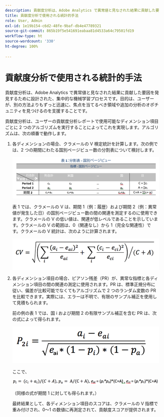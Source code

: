 ```yaml
---
description: 貢献度分析は、Adobe Analytics で異常値と見なされた結果に貢献した要因を発見するために設計された、集中的な機械学習プロセスです。目的は、ユーザーが、別の方法よりもずっと迅速に、焦点を当てるべき領域や追加の分析のオポチュニティを見つけるのを支援することです。
title: 貢献度分析で使用される統計的手法
role: User, Admin
exl-id: 1e19b154-c6d2-48fe-9baf-db4e47789321
source-git-commit: 865b19f5e541691eabaa81d4533a64c79501fd19
workflow-type: ht
source-wordcount: '330'
ht-degree: 100%

---
```


# 貢献度分析で使用される統計的手法

貢献度分析は、Adobe Analytics で異常値と見なされた結果に貢献した要因を発見するために設計された、集中的な機械学習プロセスです。目的は、ユーザーが、別の方法よりもずっと迅速に、焦点を当てるべき領域や追加の分析のオポチュニティを見つけるのを支援することです。

貢献度分析は、ユーザーの貢献度分析レポートで使用可能なディメンション項目ごとに 2 つのアルゴリズムを実行することによってこれを実現します。アルゴリズムは、次の順番で動作します。

1. 各ディメンションの場合、クラメールの V 検定統計を計算します。次の例では、2 つの期間にわたる国別ページビュー数の分割表について検討します。

   ![](assets/contingency_table.png)

   表 1 では、クラメールの V は、期間 1（例：履歴）および期間 2（例：異常値が発生した日）の国別ページビュー数の間の関連を測定するのに使用できます。クラメールの V の低い値は、関連が低レベルであることを示しています。クラメールの V の範囲は、0（関連なし）から 1（完全な関連性）です。クラメールの V 統計は、次のように計算されます。

   ![](assets/cramers-v.png)

1. 各ディメンション項目の場合、ピアソン残差（PR）が、異常な指標と各ディメンション項目の間の関連の測定に使用されます。PR は、標準正規分布に従い、偏差が比較可能でなくてもアルゴリズムで 2 つのランダム変数の PR を比較できます。実際には、エラーは不明で、有限のサンプル補正を使用して見積もられます。

   前の例の表 1 では、国 i および期間 2 の有限サンプル補正を含む PR は、次の式によって得られます。

   ![](assets/persons-residual.png)

   ここで、

   ![](assets/pr-example.png)

   （同様の式が期間 1 に対しても得られます。）

   最終結果として、各ディメンション項目のスコアは、クラメールの V 指標で重み付けされ、0～1 の数値に再測定されて、貢献度スコアが提供されます。
